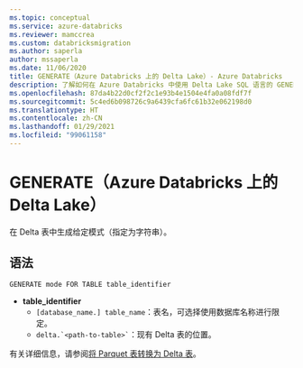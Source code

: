 ```yaml
---
ms.topic: conceptual
ms.service: azure-databricks
ms.reviewer: mamccrea
ms.custom: databricksmigration
ms.author: saperla
author: mssaperla
ms.date: 11/06/2020
title: GENERATE（Azure Databricks 上的 Delta Lake）- Azure Databricks
description: 了解如何在 Azure Databricks 中使用 Delta Lake SQL 语言的 GENERATE 语法。
ms.openlocfilehash: 87da4b22d0cf2f2c1e93b4e1504e4fa0a08fdf7f
ms.sourcegitcommit: 5c4ed6b098726c9a6439cfa6fc61b32e062198d0
ms.translationtype: HT
ms.contentlocale: zh-CN
ms.lasthandoff: 01/29/2021
ms.locfileid: "99061158"
---
```

# <a name="generate-delta-lake-on-azure-databricks"></a>GENERATE（Azure Databricks 上的 Delta Lake）

在 Delta 表中生成给定模式（指定为字符串）。

## <a name="syntax"></a>语法

```
GENERATE mode FOR TABLE table_identifier
```

* **table_identifier**
  * ``[database_name.] table_name``：表名，可选择使用数据库名称进行限定。
  * `` delta.`<path-to-table>` ``：现有 Delta 表的位置。

有关详细信息，请参阅[将 Parquet 表转换为 Delta 表](../../../../delta/delta-utility.md#delta-generate)。
